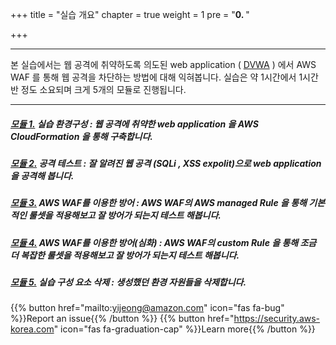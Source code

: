 +++
title = "실습 개요"
chapter = true
weight = 1
pre = "<b>0. </b>"

+++

***
본 실습에서는 웹 공격에 취약하도록 의도된 web application ( [DVWA](http://www.dvwa.co.uk/) ) 에서 AWS WAF 를 통해 웹 공격을 차단하는 방법에 대해 익혀봅니다.
실습은 약 1시간에서 1시간 반 정도 소요되며 크게 5개의 모듈로 진행됩니다.
***

##### [모듈 1.](/pre.html) **실습 환경구성** : 웹 공격에 취약한 web application 을 AWS CloudFormation 을 통해 구축합니다. 
##### [모듈 2.](/attack.html) **공격 테스트** : 잘 알려진 웹 공격 (SQLi , XSS expolit)으로 web application 을 공격해 봅니다. 
##### [모듈 3.](/mitigation.html) **AWS WAF를 이용한 방어** : AWS WAF의 AWS managed Rule 을 통해 기본적인 룰셋을 적용해보고 잘 방어가 되는지 테스트 해봅니다. 
##### [모듈 4.](/mitigation_deep.html) **AWS WAF를 이용한 방어(심화)** : AWS WAF의 custom Rule 을 통해 조금 더 복잡한 룰셋을 적용해보고 잘 방어가 되는지 테스트 해봅니다. 
##### [모듈 5.](/post.html) **실습 구성 요소 삭제** : 생성했던 환경 자원들을 삭제합니다. 


{{% button href="mailto:yijeong@amazon.com" icon="fas fa-bug" %}}Report an issue{{% /button %}}
{{% button href="https://security.aws-korea.com" icon="fas fa-graduation-cap" %}}Learn more{{% /button %}}